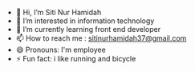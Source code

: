 - 👋 Hi, I’m Siti Nur Hamidah
- 👀 I’m interested in information technology
- 🌱 I’m currently learning front end developer
- 📫 How to reach me : sitinurhamidah37@gmail.com
- 😄 Pronouns: I'm employee 
- ⚡ Fun fact: i like running and bicycle

<!---
Sitinurhamidah30/Sitinurhamidah30 is a ✨ special ✨ repository because its `README.md` (this file) appears on your GitHub profile.
You can click the Preview link to take a look at your changes.
--->
